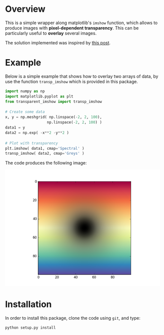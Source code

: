 # Overview

This is a simple wrapper along matplotlib's `imshow` function, which 
allows to produce images with **pixel-dependent transparency**. This can
be particularly useful to **overlay** several images.

The solution implemented was inspired by [this post](http://stackoverflow.com/questions/10127284/overlay-imshow-plots-in-matplotlib).

# Example

Below is a simple example that shows how to overlay two arrays of data,
by use the function `transp_imshow` which is provided in this package.
```python
import numpy as np
import matplotlib.pyplot as plt
from transparent_imshow import transp_imshow

# Create some data
x, y = np.meshgrid( np.linspace(-2, 2, 100), 
                   np.linspace(-2, 2, 100) )
data1 = y
data2 = np.exp( -x**2 -y**2 )

# Plot with transparency
plt.imshow( data1, cmap='Spectral' )
transp_imshow( data2, cmap='Greys' )
```

The code produces the following image:

![image](./example.png)


# Installation

In order to install this package, clone the code using `git`, and type:
```
python setup.py install
```

